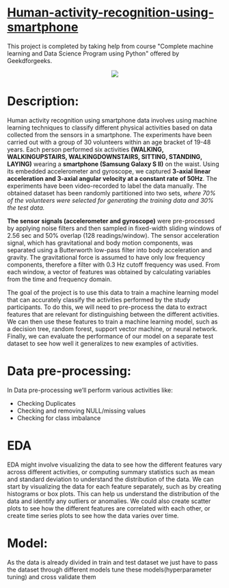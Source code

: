 # <U>Human-activity-recognition-using-smartphone</U>
This project is completed by taking help from course "Complete machine learning and Data Science Program using Python" offered by Geekdforgeeks.
<p align="center">
<img src="https://miro.medium.com/v2/resize:fit:1400/0*DVW2ltAosSGhuH4m">
</p>

# Description:
Human activity recognition using smartphone data involves using machine learning techniques to classify different physical activities based on data collected from the sensors in a smartphone. The experiments have been carried out with a group of 30 volunteers within an age bracket of 19-48 years. Each person performed six activities **(WALKING, WALKINGUPSTAIRS, WALKINGDOWNSTAIRS, SITTING, STANDING, LAYING)** wearing a **smartphone (Samsung Galaxy S II)** on the waist. Using its embedded accelerometer and gyroscope, we captured **3-axial linear acceleration and 3-axial angular velocity at a constant rate of 50Hz**. The experiments have been video-recorded to label the data manually. The obtained dataset has been randomly partitioned into two sets, *where 70% of the volunteers were selected for generating the training data and 30% the test data.*


**The sensor signals (accelerometer and gyroscope)** were pre-processed by applying noise filters and then sampled in fixed-width sliding windows of 2.56 sec and 50% overlap (128 readings/window). The sensor acceleration signal, which has gravitational and body motion components, was separated using a Butterworth low-pass filter into body acceleration and gravity. The gravitational force is assumed to have only low frequency components, therefore a filter with 0.3 Hz cutoff frequency was used. From each window, a vector of features was obtained by calculating variables from the time and frequency domain.

The goal of the project is to use this data to train a machine learning model that can accurately classify the activities performed by the study participants. To do this, we will need to pre-process the data to extract features that are relevant for distinguishing between the different activities. We can then use these features to train a machine learning model, such as a decision tree, random forest, support vector machine, or neural network. Finally, we can evaluate the performance of our model on a separate test dataset to see how well it generalizes to new examples of activities. 

# Data pre-processing:
In Data pre-processing we’ll perform various activities like:

- Checking Duplicates
- Checking and removing NULL/missing values
- Checking for class imbalance

# EDA

EDA might involve visualizing the data to see how the different features vary across different activities, or computing summary statistics such as mean and standard deviation to understand the distribution of the data. We can start by visualizing the data for each feature separately, such as by creating histograms or box plots. This can help us understand the distribution of the data and identify any outliers or anomalies. We could also create scatter plots to see how the different features are correlated with each other, or create time series plots to see how the data varies over time.


# Model:
As the data is already divided in train and test dataset we just have to pass the dataset through different models tune these models(hyperparameter tuning) and cross validate them

